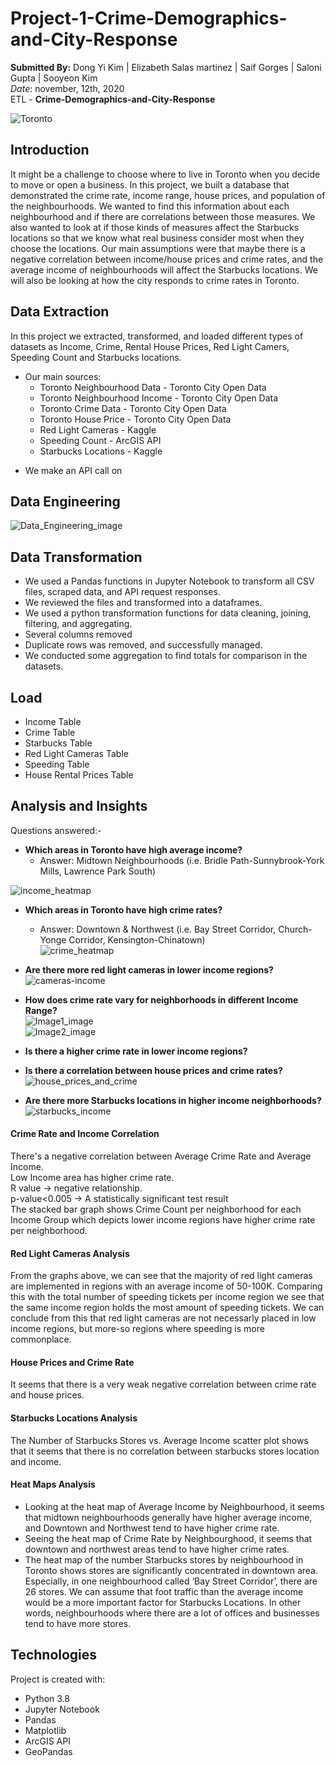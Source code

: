 # Project-1-Crime-Demographics-and-City-Response

**Submitted By:** Dong Yi Kim | Elizabeth Salas martinez | Saif Gorges | Saloni Gupta | Sooyeon Kim </br>
_Date_: november, 12th, 2020\
ETL - **Crime-Demographics-and-City-Response** <br/>

![Toronto](https://user-images.githubusercontent.com/68926116/106818646-92b4d300-6646-11eb-82c3-b5c321f92315.jpg)


## Introduction
It might be a challenge to choose where to live in Toronto when you decide to move or open a business. In this project, we built a database that demonstrated the crime rate, income range, house prices, and population of the neighbourhoods. We wanted to find this information about each neighbourhood and if there are correlations between those measures. We also wanted to look at if those kinds of measures affect the Starbucks locations so that we know what real business consider most when they choose the locations. Our main assumptions were that maybe there is a negative correlation between income/house prices and crime rates, and the average income of neighbourhoods will affect the Starbucks locations. We will also be looking at how the city responds to crime rates in Toronto.

## Data Extraction
In this project we extracted, transformed, and loaded different types of datasets as Income, Crime, Rental House Prices, Red Light Camers, Speeding Count and Starbucks locations.

* Our main sources:
  * Toronto Neighbourhood Data - Toronto City Open Data
  * Toronto Neighbourhood Income - Toronto City Open Data
  * Toronto Crime Data - Toronto City Open Data
  * Toronto House Price - Toronto City Open Data
  * Red Light Cameras - Kaggle
  * Speeding Count - ArcGIS API
  * Starbucks Locations - Kaggle

- We make an API call on

## Data Engineering </br>

![Data_Engineering_image](./Graphs_and_Analysis/Resources/Data_Engineering.png) </br>

## Data Transformation
- We used a Pandas functions in Jupyter Notebook to transform all CSV files, scraped data, and API request responses.
- We reviewed the files and transformed into a dataframes.
- We used a python transformation functions for data cleaning, joining, filtering, and aggregating.
- Several columns removed
- Duplicate rows was removed, and successfully managed.
- We conducted some aggregation to find totals for comparison in the datasets.

## Load

- Income Table
- Crime Table
- Starbucks Table
- Red Light Cameras Table
- Speeding Table
- House Rental Prices Table

## Analysis and Insights

Questions answered:- </br>
* **Which areas in Toronto have high average income?** </br>
  * Answer: Midtown Neighbourhoods (i.e. Bridle Path-Sunnybrook-York Mills, Lawrence Park South) </br>

![income_heatmap](./Graphs_and_Analysis/Images/Average_Income_Heatmap.png) </br>

- **Which areas in Toronto have high crime rates?** </br>
  * Answer: Downtown & Northwest (i.e. Bay Street Corridor, Church-Yonge Corridor, Kensington-Chinatown) </br>
![crime_heatmap](./Graphs_and_Analysis/Images/Crime_Rate_Heatmap.png) </br>

- **Are there more red light cameras in lower income regions?** </br>
![cameras-income](./Graphs_and_Analysis/Images/Income_Range_and_Red_Lights.png) </br>

- **How does crime rate vary for neighborhoods in different  Income Range?** </br>
![Image1_image](./Graphs_and_Analysis/Images/Neighbourhood_Count_for_Income_Group.png) </br>
![Image2_image](./Graphs_and_Analysis/Images/Crime_and_Income_Group.png) </br>

- **Is there a higher crime rate in lower income regions?** </br>


- **Is there a correlation between house prices and crime rates?** </br>
![house_prices_and_crime](./Graphs_and_Analysis/Images/Total%20Average%20Crime%20Rate_vs_House%20Prices-linear_regression.png) </br>

- **Are there more Starbucks locations in higher income neighborhoods?** </br>
![starbucks_income](./Graphs_and_Analysis/Images/Total%20Number%20of%20Starbucks%20Stores_vs_Average%20Income-linear_regression.png) </br>

#### Crime Rate and Income Correlation </br>
There's a negative correlation between Average Crime Rate and Average Income. </br>
Low Income area has higher crime rate. </br>
R value -> negative relationship. </br>
p-value<0.005 -> A statistically significant test result </br>
The stacked bar graph shows Crime Count per neighborhood for each Income Group which depicts lower income regions have higher crime rate per neighborhood.</br>
#### Red Light Cameras Analysis </br>
From the graphs above, we can see that the majority of red light cameras are implemented in regions with an average income of 50-100K. Comparing this with the total number of speeding tickets per income region we see that the same income region holds the most amount of speeding tickets. We can conclude from this that red light cameras are not necessarly placed in low income regions, but more-so regions where speeding is more commonplace. </br>
#### House Prices and Crime Rate </br>
It seems that there is a very weak negative correlation between crime rate and house prices.</br>
#### Starbucks Locations Analysis </br>
The Number of Starbucks Stores vs. Average Income scatter plot shows that it seems that there is no correlation between starbucks stores location and income. </br>
#### Heat Maps Analysis
* Looking at the heat map of Average Income by Neighbourhood, it seems that midtown neighbourhoods generally have higher average income, and Downtown and Northwest tend to have higher crime rate. 
* Seeing the heat map of Crime Rate by Neighbourghood, it seems that downtown and northwest areas tend to have higher crime rates. 
* The heat map of the number Starbucks stores by neighbourhood in Toronto shows stores are significantly concentrated in downtown area. Especially, in one neighbourhood called ‘Bay Street Corridor’, there are 26 stores. We can assume that foot traffic than the average income would be a more important factor for Starbucks Locations. In other words, neighbourhoods where there are a lot of offices and businesses tend to have more stores.


## Technologies
Project is created with:

* Python 3.8
* Jupyter Notebook
* Pandas
* Matplotlib
* ArcGIS API
* GeoPandas
